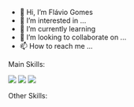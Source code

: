 - 👋 Hi, I’m Flávio Gomes
- 👀 I’m interested in ...
- 🌱 I’m currently learning
- 💞️ I’m looking to collaborate on ...
- 📫 How to reach me ...


<div>
  Main Skills:<p></p>
  <!---Imagem Python--->
  <img src="https://img.shields.io/badge/Python-14354C?style=for-the-badge&logo=python&logoColor=white">
  <!---Imagem Flask--->
  <img src="https://img.shields.io/badge/Flask-000000?style=for-the-badge&logo=flask&logoColor=white">
    <!---Imagem MY_SQL--->
  <img src="https://img.shields.io/badge/MySQL-00000F?style=for-the-badge&logo=mysql&logoColor=white">
  <p></p>
  Other Skills:<p></p>
  

  

  
  


  
</div>

          
<!---
fgomees/fgomees is a ✨ special ✨ repository because its `README.md` (this file) appears on your GitHub profile.
You can click the Preview link to take a look at your changes.
--->
